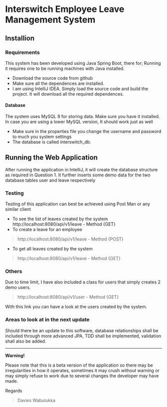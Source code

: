 # Interswitch Employee Leave Management System
## Installion
### Requirements
This system has been developed using Java Spring Boot, there for; Running it requires one to
be running machines with Java installed.
* Download the source code from github
* Make sure all the dependences are installed.
* I am using IntelliJ IDEA. Simply load the source code and build the project. It will 
download all the required dependences.
  
#### Database
The system uses MySQL 8 for storing data.
Make sure you have it installed. In case you are using a lower MySQL version, It should work just as well
* Make sure in the properties file you change the username and password to much you system settings
* The database is called interswitch_db.

## Running the Web Application
After running the application in IntelliJ, it will create the database structure as required in Question 1.
It further inserts some demo data for the two database tables user and leave respectively

### Testing
Testing of this application can best be achieved using Post Man or any similar client <br>
* To see the list of leaves created by the system<br>
http://localhost:8080/api/v1/leave - Method {GET} <br>
* To create a leave for an employee <br>
 > http://localhost:8080/api/v1/leave - Method {POST} <br>
* To get all leaves created by the system <br>
> http://localhost:8080/api/v1/leave - Method {GET} <br>
  
### Others
Due to time limit, I have also included a class for users that simply creates 2 demo users.
> http://localhost:8080/api/v1/user - Method {GET} <br>

With this link you can have a look at the users created by the system.
  
### Areas to look at in the next update
Should there be an update to this software, database relationships shall be included through more advanced
JPA, TDD shall be implemented, validation shall also be added.

***
**Warning!**

Please note that this is a beta version of the application so there may be irregularities in 
how it operates, sometimes it may crush without warning or may simply refuse to work due to
several changes the developer may have made. 

Regards
> Davies Wabulukka